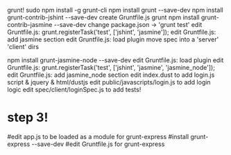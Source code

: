 grunt!
sudo npm install -g grunt-cli
npm install grunt --save-dev
npm install grunt-contrib-jshint --save-dev
create Gruntfile.js
grunt
npm install grunt-contrib-jasmine --save-dev
change package.json -> 'grunt test'
edit Gruntfile.js:     grunt.registerTask('test', ['jshint', 'jasmine']);
edit Gruntfile.js:     add jasmine section
edit Gruntfile.js:     load plugin
move spec into a 'server' 'client' dirs


npm install grunt-jasmine-node --save-dev
edit Gruntfile.js:     load plugin
edit Gruntfile.js:     grunt.registerTask('test', ['jshint', 'jasmine', 'jasmine_node']);
edit Gruntfile.js:     add jasmine_node section
edit index.dust to add login.js script & jquery & html/dustjs
edit public/javascripts/login.js to add login logic
edit spec/client/loginSpec.js to add tests!


# step 3!
#edit app.js to be loaded as a module for grunt-express
#install grunt-express --save-dev
#edit Gruntfile.js for grunt-express

